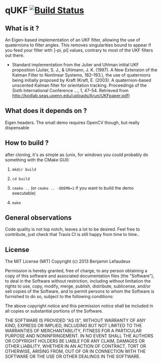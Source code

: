 qUKF [![Build Status](https://travis-ci.org/blefaudeux/qUKF.svg?branch=master)](https://travis-ci.org/blefaudeux/qUKF)
=====

What is it ?
----------
An Eigen-based implementation of an UKF filter, allowing the use of quaternions to filter angles. This removes singularities bound to appear if you feed your filter with ]-pi, pi] values, contrary to most of the UKF filters out there.

* Standard implementation from the Julier and Uhlman initial UKF proposition (Julier, S. J., & Uhlmann, J. K. (1997). A New Extension of the Kalman Filter to Nonlinear Systems, 182–193.), the use of quaternions being initially proposed by Kraft (Kraft, E. (2003). A quaternion-based unscented Kalman filter for orientation tracking. Proceedings of the Sixth International Conference …, 1, 47–54. Retrieved from http://kodlab.seas.upenn.edu/uploads/Arun/UKFpaper.pdf)


What does it depends on ?
-------------------------
Eigen headers. The small demo requires OpenCV though, but really dispensable

How to build ?
--------------
after cloning, it's as simple as (unix, for windows you could probably do something with the CMake GUI):

1. `mkdir build`

2. `cd build`

3. `cmake ..` (or `cmake .. -DDEMO=1` if you want to build the demo executable)

4. `make`

General observations
--------------------
Code quality is not top notch, leaves a lot to be desired. Feel free to contribute, just check that 
Travis CI is still happy from time to time..

License
-------

The MIT License (MIT)
Copyright (c) 2013 Benjamin Lefaudeux

Permission is hereby granted, free of charge, to any person obtaining a copy of this software and associated documentation files (the "Software"), to deal in the Software without restriction, including without limitation the rights to use, copy, modify, merge, publish, distribute, sublicense, and/or sell copies of the Software, and to permit persons to whom the Software is furnished to do so, subject to the following conditions:

The above copyright notice and this permission notice shall be included in all copies or substantial portions of the Software.

THE SOFTWARE IS PROVIDED "AS IS", WITHOUT WARRANTY OF ANY KIND, EXPRESS OR IMPLIED, INCLUDING BUT NOT LIMITED TO THE WARRANTIES OF MERCHANTABILITY, FITNESS FOR A PARTICULAR PURPOSE AND NONINFRINGEMENT. IN NO EVENT SHALL THE AUTHORS OR COPYRIGHT HOLDERS BE LIABLE FOR ANY CLAIM, DAMAGES OR OTHER LIABILITY, WHETHER IN AN ACTION OF CONTRACT, TORT OR OTHERWISE, ARISING FROM, OUT OF OR IN CONNECTION WITH THE SOFTWARE OR THE USE OR OTHER DEALINGS IN THE SOFTWARE.
